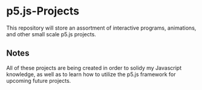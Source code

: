 # p5.js-Projects

This repository will store an assortment of interactive programs, animations, and other small scale p5.js projects.

## Notes

All of these projects are being created in order to solidy my Javascript knowledge, as well as to learn how to utilize the p5.js framework for upcoming future projects.
